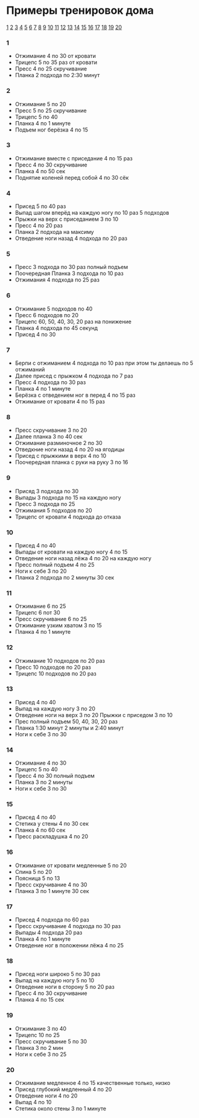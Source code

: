 # Примеры тренировок дома

[1](#1) [2](#2) [3](#3) [4](#4) [5](#5) [6](#6) [7](#7) [8](#8) [9](#9) [10](#10) [11](#11) [12](#12) [13](#13) [14](#14) [15](#15) [16](#16) [17](#17) [18](#18) [19](#19) [20](#20)

### 1

- Отжимание 4 по 30 от кровати  
- Трицепс 5 по 35 раз от кровати  
- Пресс 4 по 25 скручивание
- Планка 2 подхода по 2:30 минут

### 2

- Отжимание 5 по 20
- Пресс 5 по 25 скручивание 
- Трицепс 5 по 40
- Планка 4 по 1 минуте 
- Подъем ног берёзка 4 по 15

### 3

- Отжимание вместе с приседание 4 по 15 раз
- Пресс 4 по 30 скручивание
- Планка 4 по 50 сек
- Поднятие коленей перед собой 4 по 30 сёк

### 4

- Присед 5 по 40 раз
- Выпад шагом вперёд на каждую ногу по 10 раз 5 подходов
- Прыжки на верх с приседанием 3 по 10
- Пресс 4 по 20 раз
- Планка 2 подхода на максиму
- Отведение ноги назад 4 подхода по 20 раз

### 5

- Пресс 3 подхода по 30 раз полный подъем
- Поочередная Планка 3 подхода по 10 раз
- Отжимания 4 подхода по 25 раз

### 6

- Отжимание 5 подходов по 40
- Пресс 6 подходов по 20
- Трицепс 60, 50, 40, 30, 20 раз на понижение
- Планка 4 подхода по 45 секунд
- Присед 4 по 30

### 7

- Берпи с отжиманием 4 подхода по 10 раз при этом ты делаешь по 5 отжиманий 
- Далее присед с прыжком 4 подхода по 7 раз 
- Пресс 4 подхода по 30 раз 
- Планка 4 по 1 минуте 
- Берёзка с отведением ног в перед 4 по 15 раз 
- Отжимание от кровати 4 по 15 раз

### 8

- Пресс скручивание 3 по 20
- Далее планка 3 по 40 сек
- Отжимание разминочное 2 по 30
- Отведкние ноги назад 4 по 20 на ягодицы
- Присед с прыжкими в верх 4 по 10
- Поочередная планка с руки на руку 3 по 16

### 9

- Присяд 3 подхода по 30
- Выпады 3 подхода по 15 на каждую ногу
- Пресс 3 подхода по 25
- Отжимания 5 подходов по 20
- Трицепс от кровати 4 подхода до отказа

### 10

- Присед 4 по 40
- Выпады от кровати на каждую ногу 4 по 15
- Отведение ноги назад лёжа 4 по 20 на каждую ногу
- Пресс полный подъем 4 по 25
- Ноги к себе 3 по 20
- Планка 2 подхода по 2 минуты 30 сек

### 11

- Отжимание 6 по 25
- Трицепс 6 пот 30
- Пресс скручивание 6 по 25
- Отжимание узким хватом 3 по 15
- Планка 4 по 1 минуте

### 12

- Отжимание 10 подходов по 20 раз
- Пресс 10 подходов по 20 раз
- Трицепс 10 подходов по 20 раз

### 13

- Присед 4 по 40
- Выпад на каждую ногу 3 по 20
- Отведение ноги на верх 3 по 20
Прыжки с приседом 3 по 10
- Прес полный подъем 50, 40, 30, 20 раз
- Планка 1:30 минут 2 минуты и 2:40 минут
- Ноги к себе 3 по 30

### 14

- Отжимание 4 по 30
- Трицепс 5 по 40
- Пресс 4 по 30 полный подъем
- Планка 3 по 2 минуты
- Ноги к себе 3 по 30

### 15

- Присед 4 по 40
- Стетика у стены 4 по 30 сек
- Планка 4 по 60 сек
- Пресс раскладушка 4 по 20

### 16

- Отжимание от кровати медленные 5 по 20
- Спина 5 по 20
- Поясница 5 по 13
- Пресс скручивание 4 по 30
- Планка 3 по 1 минуте 30 сек

### 17

- Присед 4 подхода по 60 раз
- Пресс скручивание 4 подхода по 30 раз
- Выпады 4 подхода 20 раз
- Планка 4 по 1 минуте
- Отведение ног в положении лёжа 4 по 25

### 18

- Присед ноги широко 5 по 30 раз
- Выпад на каждую ногу 5 по 10
- Отведение ноги в сторону 5 по 20 раз
- Пресс 4 по 30 скручивание
- Планка 4 по 15 сек

### 19

- Отжимание 3 по 40
- Трицепс 10 по 25
- Пресс скручивание 5 по 30
- Планка 3 по 2 мин
- Ноги к себе 3 по 25

### 20

- Отжимание медленное 4 по 15 качественные только, низко
- Присед глубокий медленный 4 по 20
- Отведение ноги 4 по 20
- Выпад 4 по 10
- Стетика около стены 3 по 1 минуте